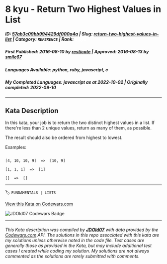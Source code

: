 # 8 kyu - Return Two Highest Values in List

##### **ID**: [57ab3c09bb994429df000a4a](https://www.codewars.com/kata/57ab3c09bb994429df000a4a) | **Slug**: [return-two-highest-values-in-list](https://www.codewars.com/kata/57ab3c09bb994429df000a4a) | **Category**: `REFERENCE` | **Rank**: <span style="color:white">8 kyu</span>

##### **First Published**: 2016-08-10 ***by*** [resticate](https://www.codewars.com/users/resticate) | **Approved**: 2016-08-13 ***by*** [smile67](https://www.codewars.com/users/smile67)

##### **Languages Available**: python, ruby, javascript, c

##### **My Completed Languages**: javascript ***as at*** 2022-10-02 | **Originally completed**: 2022-09-10

---

## Kata Description


In this kata, your job is to return the two distinct highest values in a list. If there're less than 2 unique values, return as many of them, as possible.



The result should also be ordered from highest to lowest.



Examples:



```

[4, 10, 10, 9]  =>  [10, 9]

[1, 1, 1]  =>  [1]

[]  =>  []

```

---


🏷 `FUNDAMENTALS | LISTS`


[View this Kata on Codewars.com](https://www.codewars.com/kata/57ab3c09bb994429df000a4a)

![](https://www.codewars.com/users/jdold07/badges/large "JDOld07 Codewars Badge")

---

###### *This Kata description was compiled by [**JDOld07**](https://tpstech.dev) with data provided by the [Codewars.com](https://www.codewars.com) API.  The solutions in this repo associated with this kata are my solutions unless otherwise noted in the code file.  Test cases are generally those as provided in the Kata, but may include additional test cases I created while coding my solution.  My solutions are not always commented as the solutions are rarely submitted with comments.*
